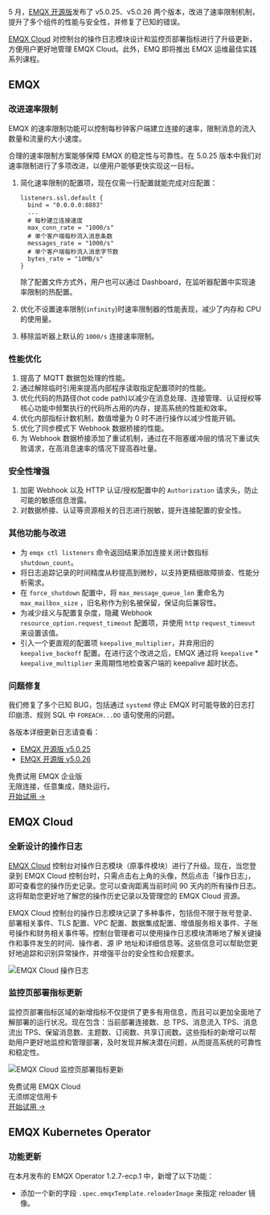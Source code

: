 5 月，[EMQX 开源版](https://github.com/emqx/emqx)发布了 v5.0.25、v5.0.26 两个版本，改进了速率限制机制，提升了多个组件的性能与安全性，并修复了已知的错误。

[EMQX Cloud](https://www.emqx.com/zh/cloud) 对控制台的操作日志模块设计和监控页部署指标进行了升级更新，方便用户更好地管理 EMQX Cloud。此外，EMQ 即将推出 EMQX 运维最佳实践系列课程。

## EMQX

### 改进速率限制

EMQX 的速率限制功能可以控制每秒钟客户端建立连接的速率，限制消息的流入数量和流量的大小速度。

合理的速率限制方案能够保障 EMQX 的稳定性与可靠性。在 5.0.25 版本中我们对速率限制进行了多项改进，以便用户能够更快实现这一目标。

1. 简化速率限制的配置项，现在仅需一行配置就能完成对应配置：

   ```
   listeners.ssl.default {
     bind = "0.0.0.0:8883"
     ...
     # 每秒建立连接速度
     max_conn_rate = "1000/s"
     # 单个客户端每秒流入消息条数
     messages_rate = "1000/s"
     # 单个客户端每秒流入消息字节数
     bytes_rate = "10MB/s"
   }
   ```

   除了配置文件方式外，用户也可以通过 Dashboard，在监听器配置中实现速率限制的热配置。

2. 优化不设置速率限制(`infinity`)时速率限制器的性能表现，减少了内存和 CPU 的使用量。

3. 移除监听器上默认的 `1000/s` 连接速率限制。

### 性能优化

1. 提高了 MQTT 数据包处理的性能。
2. 通过解除临时引用来提高内部程序读取指定配置项时的性能。
3. 优化代码的热路径(hot code path)以减少在消息处理、连接管理、认证授权等核心功能中频繁执行的代码所占用的内存，提高系统的性能和效率。
4. 优化内部指标计数机制，数值增量为 0 时不进行操作以减少性能开销。
5. 优化了同步模式下 Webhook 数据桥接的性能。
6. 为 Webhook 数据桥接添加了重试机制，通过在不阻塞缓冲层的情况下重试失败请求，在高消息速率的情况下提高吞吐量。

### 安全性增强

1. 加密 Webhook 以及 HTTP 认证/授权配置中的 `Authorization` 请求头，防止可能的敏感信息泄露。
2. 对数据桥接、认证等资源相关的日志进行脱敏，提升连接配置的安全性。

### 其他功能与改进

- 为 `emqx ctl listeners` 命令返回结果添加连接关闭计数指标 `shutdown_count`。
- 将日志追踪记录的时间精度从秒提高到微秒，以支持更精细故障排查、性能分析需求。
- 在 `force_shutdown` 配置中，将 `max_message_queue_len` 重命名为 `max_mailbox_size` ，旧名称作为别名被保留，保证向后兼容性。
- 为减少歧义与配置复杂度，隐藏 Webhook `resource_option.request_timeout` 配置项，并使用 `http` `request_timeout` 来设置该值。
- 引入一个更直观的配置项 `keepalive_multiplier`，并弃用旧的 `keepalive_backoff` 配置。在进行这个改进之后，EMQX 通过将 `keepalive` * `keepalive_multiplier` 来周期性地检查客户端的 keepalive 超时状态。

### 问题修复

我们修复了多个已知 BUG，包括通过 `systemd` 停止 EMQX 时可能导致的日志打印崩溃、规则 SQL 中 `FOREACH...DO` 语句使用的问题。

各版本详细更新日志请查看：

- [EMQX 开源版 v5.0.25](https://www.emqx.com/zh/changelogs/broker/5.0.25)
- [EMQX 开源版 v5.0.26](https://www.emqx.com/zh/changelogs/broker/5.0.26)

<section class="promotion">
    <div>
        免费试用 EMQX 企业版
            <div class="is-size-14 is-text-normal has-text-weight-normal">无限连接，任意集成，随处运行。</div>
    </div>
    <a href="https://www.emqx.com/zh/try?product=enterprise" class="button is-gradient px-5">开始试用 →</a>
</section>

## EMQX Cloud

### 全新设计的操作日志

[EMQX Cloud](https://www.emqx.com/zh/cloud) 控制台对操作日志模块（原事件模块）进行了升级。现在，当您登录到 EMQX Cloud 控制台时，只需点击右上角的头像，然后点击「操作日志」，即可查看您的操作历史记录。您可以查询距离当前时间 90 天内的所有操作日志。这将帮助您更好地了解您的操作历史记录以及管理您的 EMQX Cloud 资源。

EMQX Cloud 控制台的操作日志模块记录了多种事件，包括但不限于账号登录、部署相关事件、TLS 配置、VPC 配置、数据集成配置、增值服务相关事件、子账号操作和财务相关事件等。控制台管理者可以使用操作日志模块清晰地了解关键操作和事件发生的时间、操作者、源 IP 地址和详细信息等。这些信息可以帮助您更好地追踪和识别异常操作，并增强平台的安全性和合规要求。

![EMQX Cloud 操作日志](https://assets.emqx.com/images/d30090528d36f73d6cc705ac27d04b4b.png)

### 监控页部署指标更新

监控页部署指标区域的新增指标不仅提供了更多有用信息，而且可以更加全面地了解部署的运行状况。现在包含：当前部署连接数、总 TPS、消息流入 TPS、消息流出 TPS、保留消息数、主题数、订阅数、共享订阅数。这些指标的新增可以帮助用户更好地监控和管理部署，及时发现并解决潜在问题，从而提高系统的可靠性和稳定性。

![EMQX Cloud 监控页部署指标更新](https://assets.emqx.com/images/ed2dded5af1ffbb5ce2c327c0674ebaf.png)

<section class="promotion">
    <div>
        免费试用 EMQX Cloud
        <div class="is-size-14 is-text-normal has-text-weight-normal">无须绑定信用卡</div>
    </div>
    <a href="https://accounts-zh.emqx.com/signup?continue=https://cloud.emqx.com/console/deployments/0?oper=new" class="button is-gradient px-5">开始试用 →</a>
</section>

## EMQX Kubernetes Operator

### 功能更新

在本月发布的 EMQX Operator 1.2.7-ecp.1 中，新增了以下功能：

- 添加一个新的字段 `.spec.emqxTemplate.reloaderImage` 来指定 reloader 镜像。
